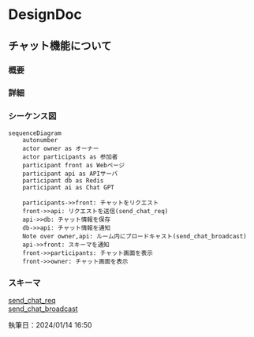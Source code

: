 # DesignDoc

## チャット機能について

### 概要

### 詳細

### シーケンス図

```mermaid
sequenceDiagram
    autonumber
    actor owner as オーナー
    actor participants as 参加者
    participant front as Webページ
    participant api as APIサーバ
    participant db as Redis
    participant ai as Chat GPT

    participants->>front: チャットをリクエスト
    front->>api: リクエストを送信(send_chat_req)
    api->>db: チャット情報を保存
    db->>api: チャット情報を通知
    Note over owner,api: ルーム内にブロードキャスト(send_chat_broadcast)
    api->>front: スキーマを通知
    front->>participants: チャット画面を表示
    front->>owner: チャット画面を表示
```

### スキーマ

[send_chat_req](/docs/DesignDog/schema/04_チャット機能/send_chat_req.json)  
[send_chat_broadcast](/docs/DesignDog/schema/04_チャット機能/send_chat_broadcast.json)

執筆日：2024/01/14 16:50
